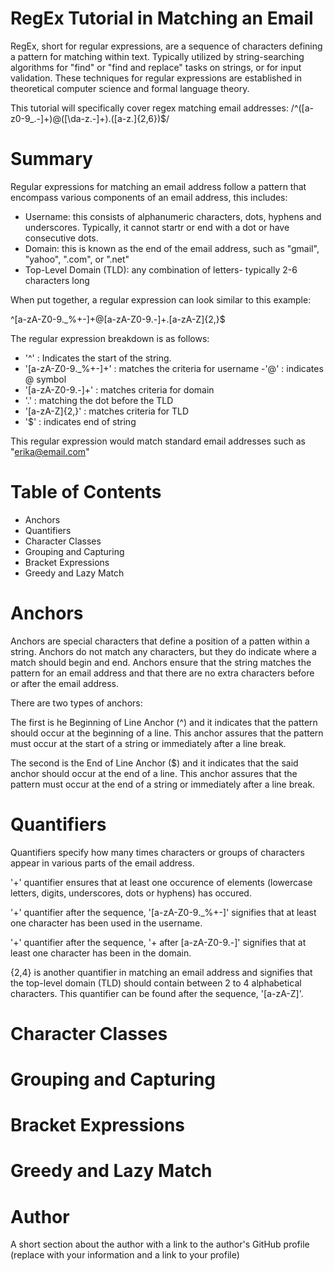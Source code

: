 # RegEx Tutorial in Matching an Email

RegEx, short for regular expressions, are a sequence of characters defining a pattern for matching within text. Typically utilized by string-searching algorithms for "find" or "find and replace" tasks on strings, or for input validation. These techniques for regular expressions are established in theoretical computer science and formal language theory.

This tutorial will specifically cover regex matching email addresses: 
/^([a-z0-9_\.-]+)@([\da-z\.-]+)\.([a-z\.]{2,6})$/

# Summary 
Regular expressions for matching an email address follow a pattern that encompass various components of an email address, this includes:

- Username: this consists of alphanumeric characters, dots, hyphens and underscores. Typically, it cannot startr or end with a dot or have consecutive dots.
- Domain: this is known as the end of the email address, such as "gmail", "yahoo", ".com", or ".net"
- Top-Level Domain (TLD): any combination of letters- typically 2-6 characters long

When put together, a regular expression can look similar to this example:

^[a-zA-Z0-9._%+-]+@[a-zA-Z0-9.-]+\.[a-zA-Z]{2,}$

The regular expression breakdown is as follows:

- '^' : Indicates the start of the string.
- '[a-zA-Z0-9._%+-]+' : matches the criteria for username
-'@' : indicates @ symbol
- '[a-zA-Z0-9.-]+' : matches criteria for domain
- '\.' : matching the dot before the TLD
- '[a-zA-Z]{2,}' : matches criteria for TLD
- '$' : indicates end of string  

This regular expression would match standard email addresses such as "erika@email.com"


# Table of Contents
- Anchors
- Quantifiers
- Character Classes
- Grouping and Capturing
- Bracket Expressions
- Greedy and Lazy Match


# Anchors

Anchors are special characters that define a position of a patten within a string. Anchors do not match any characters, but they do indicate where a match should begin and end. Anchors ensure that the string matches the pattern for an email address and that there are no extra characters before or after the email address. 

There are two types of anchors:

The first is he Beginning of Line Anchor (^) and it indicates that the pattern should occur at the beginning of a line. This anchor assures that the pattern must occur at the start of a string or immediately after a line break. 

The second is the End of Line Anchor ($) and it indicates that the said anchor should occur at the end of a line. This anchor assures that the pattern must occur at the end of a string or immediately after a line break.  



# Quantifiers

Quantifiers specify how many times characters or groups of characters appear in various parts of the email address. 

'+' quantifier ensures that at least one occurence of elements (lowercase letters, digits, underscores, dots or hyphens) has occured.

'+' quantifier after the sequence, '[a-zA-Z0-9._%+-]' signifies that at least one character has been used in the username.

'+' quantifier after the sequence, '+ after [a-zA-Z0-9.-]' signifies that at least one character has been in the domain. 

{2,4} is another quantifier in matching an email address and signifies that the top-level domain (TLD) should contain between 2 to 4 alphabetical characters. This quantifier can be found after the sequence, '[a-zA-Z]'. 


# Character Classes


# Grouping and Capturing


# Bracket Expressions


# Greedy and Lazy Match



# Author

A short section about the author with a link to the author's GitHub profile (replace with your information and a link to your profile)